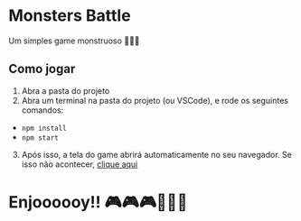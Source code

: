 # Monsters Battle

Um simples game monstruoso 🧟👹🐲

## Como jogar

1. Abra a pasta do projeto
2. Abra um terminal na pasta do projeto (ou VSCode), e rode os seguintes comandos:

-   `npm install`
-   `npm start`

3. Após isso, a tela do game abrirá automaticamente no seu navegador. Se isso não acontecer, [clique aqui](http://localhost:3000)

# Enjoooooy!! 🎮🎮🎮👾👾👾
